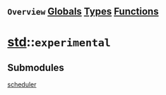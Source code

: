 ## `Overview` [Globals](./globals.md) [Types](./types.md) [Functions](./functions.md)
# [std](./../std.md)::`experimental`
## Submodules
[scheduler](./experimental/scheduler.md)
